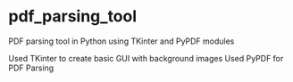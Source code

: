 # pdf_parsing_tool
PDF parsing tool in Python using TKinter and PyPDF modules

Used TKinter to create basic GUI with background images
Used PyPDF for PDF Parsing
